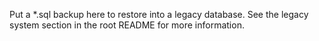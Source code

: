 Put a *.sql backup here to restore into a legacy database.  See the legacy system section in the root README for more information.